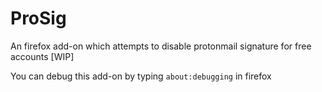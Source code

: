 # ProSig
An firefox add-on which attempts to disable protonmail signature for free accounts [WIP]

You can debug this add-on by typing `about:debugging` in firefox 

